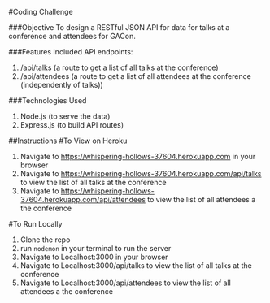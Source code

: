 #Coding Challenge

###Objective
To design a RESTful JSON API for data for talks at a conference and attendees for GACon.

###Features Included
API endpoints:
1. /api/talks (a route to get a list of all talks at the conference)
2. /api/attendees (a route to get a list of all attendees at the conference (independently of talks))


###Technologies Used
1. Node.js (to serve the data)
2. Express.js (to build API routes)

##Instructions
#To View on Heroku
1. Navigate to https://whispering-hollows-37604.herokuapp.com in your browser
2. Navigate to https://whispering-hollows-37604.herokuapp.com/api/talks to view the list of all talks at the conference
3. Navigate to https://whispering-hollows-37604.herokuapp.com/api/attendees to view the list of all attendees a the conference

#To Run Locally
1. Clone the repo
2. run ```nodemon``` in your terminal to run the server
3. Navigate to Localhost:3000 in your browser
4. Navigate to Localhost:3000/api/talks to view the list of all talks at the conference
5. Navigate to Localhost:3000/api/attendees to view the list of all attendees a the conference
